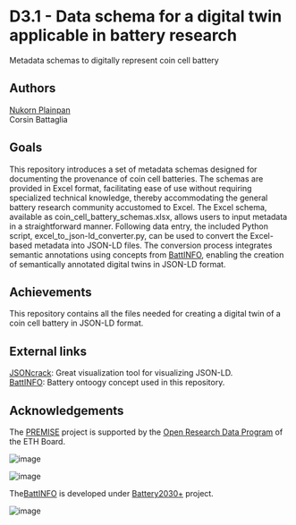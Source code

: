 # D3.1 - Data schema for a digital twin applicable in battery research
Metadata schemas to digitally represent coin cell battery 

## Authors
 [Nukorn Plainpan](https://github.com/NukP)  
Corsin Battaglia 


## Goals
This repository introduces a set of metadata schemas designed for documenting the provenance of coin cell batteries. The schemas are provided in Excel format, facilitating ease of use without requiring specialized technical knowledge, thereby accommodating the general battery research community accustomed to Excel. The Excel schema, available as coin_cell_battery_schemas.xlsx, allows users to input metadata in a straightforward manner. Following data entry, the included Python script, excel_to_json-ld_converter.py, can be used to convert the Excel-based metadata into JSON-LD files. The conversion process integrates semantic annotations using concepts from [BattINFO](https://big-map.github.io/BattINFO/index.html), enabling the creation of semantically annotated digital twins in JSON-LD format.


## Achievements
This repository contains all the files needed for creating a digital twin of a coin cell battery in JSON-LD format. 

## External links
[JSONcrack](https://jsoncrack.com/): Great visualization tool for visualizing JSON-LD.  
[BattINFO](https://big-map.github.io/BattINFO/index.html): Battery ontoogy concept used in this repository. 

## Acknowledgements
The [PREMISE](https://ord-premise.github.io/) project is supported by the [Open Research Data Program](https://ethrat.ch/en/eth-domain/open-research-data/) of the ETH Board.

![image](https://github.com/ord-premise/metadata-batteries/assets/45081142/74640b5c-ee94-41e1-9acd-fa47da866fe8)

![image](https://github.com/ord-premise/metadata-batteries/assets/45081142/d282c4d9-feb3-47dc-b5d4-c616151518be)

The[BattINFO](https://big-map.github.io/BattINFO/index.html) is developed under [Battery2030+](https://battery2030.eu/) project. 

![image](https://battery2030.eu/wp-content/uploads/2021/08/battery2030-logo-white-text-B.png)

